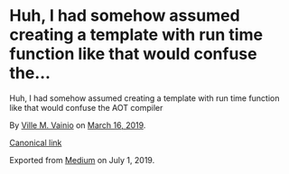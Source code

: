 # Huh, I had somehow assumed creating a template with run time function like that would confuse the…

Huh, I had somehow assumed creating a template with run time function like that would confuse the AOT compiler

By [Ville M. Vainio](https://medium.com/@vivainio) on [March 16, 2019](https://medium.com/p/448c012f4cb8).

[Canonical link](https://medium.com/@vivainio/huh-i-had-somehow-assumed-creating-a-template-with-run-time-function-like-that-would-confuse-the-448c012f4cb8)

Exported from [Medium](https://medium.com) on July 1, 2019.